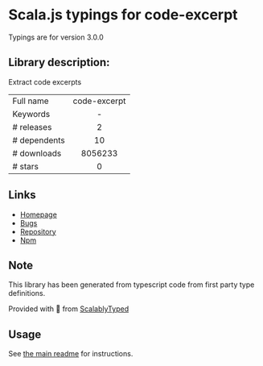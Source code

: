 
# Scala.js typings for code-excerpt

Typings are for version 3.0.0

## Library description:
Extract code excerpts

|                    |                 |
| ------------------ | :-------------: |
| Full name          | code-excerpt |
| Keywords           | - |
| # releases         | 2 |
| # dependents       | 10 |
| # downloads        | 8056233 |
| # stars            | 0 |

## Links
- [Homepage](https://github.com/vadimdemedes/code-excerpt#readme)
- [Bugs](https://github.com/vadimdemedes/code-excerpt/issues)
- [Repository](https://github.com/vadimdemedes/code-excerpt)
- [Npm](https://www.npmjs.com/package/code-excerpt)
    


## Note
This library has been generated from typescript code from first party type definitions.

Provided with :purple_heart: from [ScalablyTyped](https://github.com/oyvindberg/ScalablyTyped)

## Usage
See [the main readme](../../readme.md) for instructions.


